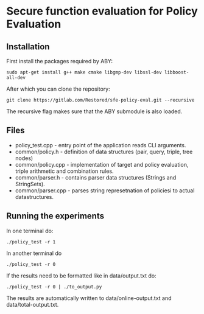 # Secure function evaluation for Policy Evaluation

## Installation
First install the packages required by ABY:
```
sudo apt-get install g++ make cmake libgmp-dev libssl-dev libboost-all-dev
```
After which you can clone the repository:
```
git clone https://gitlab.com/Restored/sfe-policy-eval.git --recursive
```
The recursive flag makes sure that the ABY submodule is also loaded.

## Files
- policy_test.cpp - entry point of the application reads CLI arguments.
- common/policy.h - definition of data structures (pair, query, triple, tree nodes)
- common/policy.cpp - implementation of target and policy evaluation, triple arithmetic and combination rules.
- common/parser.h - contains parser data structures (Strings and StringSets).
- common/parser.cpp - parses string represetnation of policiesi to actual datastructures.

## Running the experiments
In one terminal do:
```
./policy_test -r 1
```
In another terminal do
```
./policy_test -r 0
```

If the results need to be formatted like in data/output.txt do:
```
./policy_test -r 0 | ./to_output.py
```
The results are automatically written to data/online-output.txt and data/total-output.txt.
